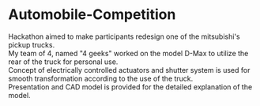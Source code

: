 # Automobile-Competition
Hackathon aimed to make participants redesign one of the mitsubishi's pickup trucks.<br />
My team of 4, named "4 geeks" worked on the model D-Max to utilize the rear of the truck for personal use.<br />
Concept of electrically controlled actuators and shutter system is used for smooth transformation according to the use of the truck.<br />
Presentation and CAD model is provided for the detailed explanation of the model.
